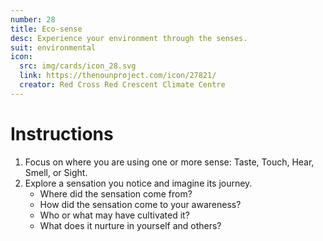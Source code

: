 ```yaml
---
number: 28
title: Eco-sense
desc: Experience your environment through the senses. 
suit: environmental
icon:
  src: img/cards/icon_28.svg
  link: https://thenounproject.com/icon/27821/
  creator: Red Cross Red Crescent Climate Centre
---
```

# Instructions
1. Focus on where you are using one or more sense: Taste, Touch, Hear, Smell, or Sight.
2. Explore a sensation you notice and imagine its journey. 
     - Where did the sensation come from? 
     - How did the sensation come to your awareness?
     - Who or what may have cultivated it?
     - What does it nurture in yourself and others? 
